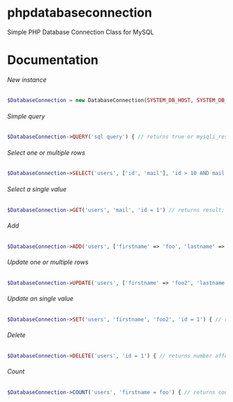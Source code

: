 # phpdatabaseconnection
Simple PHP Database Connection Class for MySQL

# Documentation

###### New instance
```php
$DatabaseConnection = new DatabaseConnection(SYSTEM_DB_HOST, SYSTEM_DB_USERNAME, SYSTEM_DB_PASSWORD, SYSTEM_DB_NAME);
```

###### Simple query
```php
$DatabaseConnection->QUERY('sql query') { // returns true or mysqli_result object otherwise ErrorInfo
```

###### Select one or multiple rows
```php
$DatabaseConnection->SELECT('users', ['id', 'mail'], 'id > 10 AND mail IS NOT NULL', 'name DESC, id ASC') {  // returns result; otherwise ErrorInfo
```

###### Select a single value
```php
$DatabaseConnection->GET('users', 'mail', 'id = 1') // returns result; otherwise ErrorInfo
```

###### Add
```php
$DatabaseConnection->ADD('users', ['firstname' => 'foo', 'lastname' => 'bar']) { // returns insertid; otherwise ErrorInfo
```

###### Update one or multiple rows
```php
$DatabaseConnection->UPDATE('users', ['firstname' => 'foo2', 'lastname' => 'bar2'], 'id = 1') { // returns number affectedrows (can be zero if no changes in records); otherwise ErrorInfo
```

###### Update an single value
```php
$DatabaseConnection->SET('users', 'firstname', 'foo2', 'id = 1') { // returns number affectedrows (can be zero if no changes in records); otherwise ErrorInfo
```

###### Delete
```php
$DatabaseConnection->DELETE('users', 'id = 1') { // returns number affectedrows (can be zero if no changes in records); otherwise ErrorInfo
```

###### Count
```php
$DatabaseConnection->COUNT('users', 'firstname = foo') { // returns count; otherwise ErrorInfo
```
